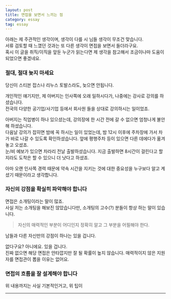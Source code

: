 ```yaml
---
layout: post
title: 면접을 보면서 느끼는 점
category: essay
tag: essay
---
```


아래는 제 주관적인 생각이며, 생각이 다를 시 님들 생각이 무조건 맞습니다.<br>
서류 검토할 때 느꼈던 것과는 또 다른 생각이 면접을 보면서 들더라구요.<br>
혹시 이 글을 취직/이직을 앞둔 누군가 읽는다면 제 생각을 참고해서 조금이나마 도움이 되었으면 좋겠네요.

### 절대, 절대 늦지 마세요

당신이 스티븐 잡스나 리누스 토발스라도, 늦으면 안됩니다.

개인적인 얘기지만, 제 아버지는 인사쪽에 오래 일하시다가, 나중에는 강사로 강의를 하셨습니다.<br>
전국의 다양한 공기업/사기업 등에서 회사원 들을 상대로 강의하시는 일이었죠.

아버지는 직업병이 하나 있으셨는데, 강의장에 한 시간 전에 갈 수 없으면 엄청나게 불안해 하셨습니다.<br>
다음날 강의가 잡히면 밤에 꼭 하시는 일이 있었는데, 밤 12시 이후에 주차장에 가서 차가 바로 나갈 수 있도록 확인하셨습니다. 앞에 평행주차 등이 있으면 다른 데에다가 옮겨놓고 오셨죠.<br>
눈/비 예보가 있으면 차라리 전날 출발하셨습니다. 지금 출발하면 8시간이 걸린다고 할 지라도 도착은 할 수 있으니 더 낫다고 하셨죠.

아마 오랜 인사쪽 경력 때문에 약속 시간을 지키는 것에 대한 중요성을 누구보다 알고 계셨기 때문이라고 생각합니다.

### 자신의 강점을 확실히 파악해야 합니다

면접은 소개팅이라는 말이 많죠.<br>
사실 저는 소개팅을 해보진 않았습니다만, 소개팅의 고수(?) 분들이 항상 하는 말이 있습니다.

> 자신의 매력적인 부분이 어디인지 정확히 알고 그 부분을 어필해야 한다.

남들과 다른 자신만의 강점이 하나는 있을 겁니다.

없다구요? 아니에요. 있을 겁니다.<br>
진짜 없으면 해당 면접은 안타깝지만 잘 될 확률이 높지 않습니다. 매력적이지 않은 지원자를 면접관이 뽑을 이유는 없어요.

### 면접의 흐름을 잘 설계해야 합니다

위 내용까지는 사실 기본적인거고, 위 팁이 

---

